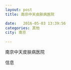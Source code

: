 ```yaml
--- 
layout: post 
title: 南京中天皮肤病医院

date:   2016-05-03 13:39:56 
categories: 其他  
city: 南京
  
--- 
```

   
南京中天皮肤病医院

信息

